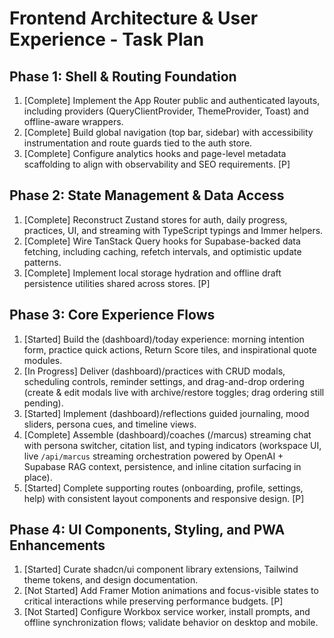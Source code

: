 # Frontend Architecture & User Experience - Task Plan

## Phase 1: Shell & Routing Foundation
1. [Complete] Implement the App Router public and authenticated layouts, including providers (QueryClientProvider, ThemeProvider, Toast) and offline-aware wrappers.
2. [Complete] Build global navigation (top bar, sidebar) with accessibility instrumentation and route guards tied to the auth store.
3. [Complete] Configure analytics hooks and page-level metadata scaffolding to align with observability and SEO requirements. [P]

## Phase 2: State Management & Data Access
1. [Complete] Reconstruct Zustand stores for auth, daily progress, practices, UI, and streaming with TypeScript typings and Immer helpers.
2. [Complete] Wire TanStack Query hooks for Supabase-backed data fetching, including caching, refetch intervals, and optimistic update patterns.
3. [Complete] Implement local storage hydration and offline draft persistence utilities shared across stores. [P]

## Phase 3: Core Experience Flows
1. [Started] Build the (dashboard)/today experience: morning intention form, practice quick actions, Return Score tiles, and inspirational quote modules.
2. [In Progress] Deliver (dashboard)/practices with CRUD modals, scheduling controls, reminder settings, and drag-and-drop ordering (create & edit modals live with archive/restore toggles; drag ordering still pending).
3. [Started] Implement (dashboard)/reflections guided journaling, mood sliders, persona cues, and timeline views.
4. [Complete] Assemble (dashboard)/coaches (/marcus) streaming chat with persona switcher, citation list, and typing indicators (workspace UI, live `/api/marcus` streaming orchestration powered by OpenAI + Supabase RAG context, persistence, and inline citation surfacing in place).
5. [Started] Complete supporting routes (onboarding, profile, settings, help) with consistent layout components and responsive design. [P]

## Phase 4: UI Components, Styling, and PWA Enhancements
1. [Started] Curate shadcn/ui component library extensions, Tailwind theme tokens, and design documentation.
2. [Not Started] Add Framer Motion animations and focus-visible states to critical interactions while preserving performance budgets. [P]
3. [Not Started] Configure Workbox service worker, install prompts, and offline synchronization flows; validate behavior on desktop and mobile.


